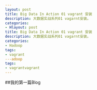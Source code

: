 ```yaml
---
layout: post
title: Big Data In Action 01 vagrant 安装
description: 大数据实战系列01 vagarnt安装。
categories:
- Hlayout: post
title: Big Data In Action 01 vagrant 安装
description: 大数据实战系列01 vagarnt安装。
categories:
- Hadoop 
tags:
- vagrant
---adoop 
tags:
- vagrantvagrant
---
```



##我的第一篇Blog
